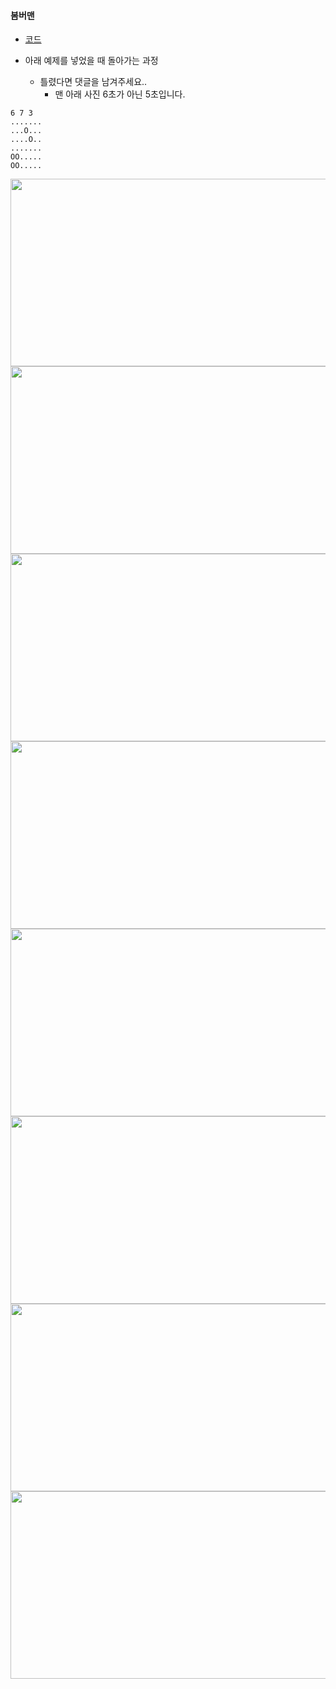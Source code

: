 #### 봄버맨

- [코드](https://github.com/soocy0718/python/blob/main/coding_study/BFS_DFS/%EB%B0%B1%EC%A4%80_16918_%EB%B4%84%EB%B2%84%EB%A7%A8_0308.py)

- 아래 예제를 넣었을 때 돌아가는 과정
  - 틀렸다면 댓글을 남겨주세요..
    - 맨 아래 사진 6초가 아닌 5초입니다.
```
6 7 3
.......
...O...
....O..
.......
OO.....
OO.....
```
<html>
<img src="https://github.com/soocy0718/python/blob/main/coding_study/BFS_DFS/%EB%B0%B1%EC%A4%80_16918_%EC%BD%94%EB%93%9C%20%EC%84%A4%EB%AA%85/%EC%8A%AC%EB%9D%BC%EC%9D%B4%EB%93%9C1.PNG", height="300", width="600">
<img src="https://github.com/soocy0718/python/blob/main/coding_study/BFS_DFS/%EB%B0%B1%EC%A4%80_16918_%EC%BD%94%EB%93%9C%20%EC%84%A4%EB%AA%85/%EC%8A%AC%EB%9D%BC%EC%9D%B4%EB%93%9C2.PNG", height="300", width="600">
<img src="https://github.com/soocy0718/python/blob/main/coding_study/BFS_DFS/%EB%B0%B1%EC%A4%80_16918_%EC%BD%94%EB%93%9C%20%EC%84%A4%EB%AA%85/%EC%8A%AC%EB%9D%BC%EC%9D%B4%EB%93%9C3.PNG", height="300", width="600">
<img src="https://github.com/soocy0718/python/blob/main/coding_study/BFS_DFS/%EB%B0%B1%EC%A4%80_16918_%EC%BD%94%EB%93%9C%20%EC%84%A4%EB%AA%85/%EC%8A%AC%EB%9D%BC%EC%9D%B4%EB%93%9C4.PNG", height="300", width="600">
<img src="https://github.com/soocy0718/python/blob/main/coding_study/BFS_DFS/%EB%B0%B1%EC%A4%80_16918_%EC%BD%94%EB%93%9C%20%EC%84%A4%EB%AA%85/%EC%8A%AC%EB%9D%BC%EC%9D%B4%EB%93%9C5.PNG", height="300", width="600">
<img src="https://github.com/soocy0718/python/blob/main/coding_study/BFS_DFS/%EB%B0%B1%EC%A4%80_16918_%EC%BD%94%EB%93%9C%20%EC%84%A4%EB%AA%85/%EC%8A%AC%EB%9D%BC%EC%9D%B4%EB%93%9C6.PNG", height="300", width="600">
<img src="https://github.com/soocy0718/python/blob/main/coding_study/BFS_DFS/%EB%B0%B1%EC%A4%80_16918_%EC%BD%94%EB%93%9C%20%EC%84%A4%EB%AA%85/%EC%8A%AC%EB%9D%BC%EC%9D%B4%EB%93%9C7.PNG", height="300", width="600">
<img src="https://github.com/soocy0718/python/blob/main/coding_study/BFS_DFS/%EB%B0%B1%EC%A4%80_16918_%EC%BD%94%EB%93%9C%20%EC%84%A4%EB%AA%85/%EC%8A%AC%EB%9D%BC%EC%9D%B4%EB%93%9C8.PNG", height="300", width="600">
</html>

